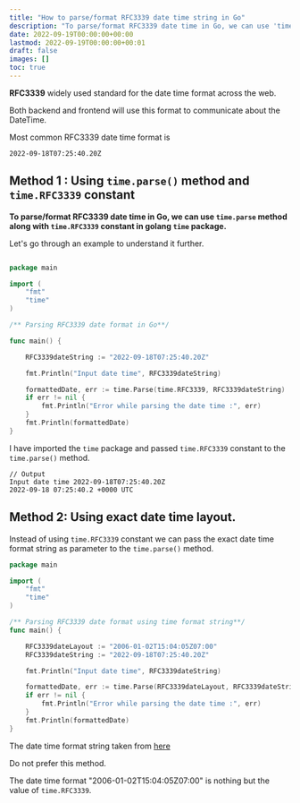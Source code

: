 ```yaml
---
title: "How to parse/format RFC3339 date time string in Go"
description: "To parse/format RFC3339 date time in Go, we can use 'time.parse' method along with 'time.RFC3339' constant in golang 'time' package"
date: 2022-09-19T00:00:00+00:00
lastmod: 2022-09-19T00:00:00+00:01
draft: false
images: []
toc: true
---
```


**RFC3339** widely used standard for the date time format across the web. 

Both backend and frontend will use this format to communicate about the DateTime.

Most common RFC3339 date time format is 

```
2022-09-18T07:25:40.20Z
```

## Method 1 : Using `time.parse()` method and `time.RFC3339` constant

**To parse/format RFC3339 date time in Go, we can use `time.parse` method along with `time.RFC3339` constant in golang `time` package.**

Let's go through an example to understand it further.

```go

package main

import (
	"fmt"
	"time"
)

/** Parsing RFC3339 date format in Go**/

func main() {

	RFC3339dateString := "2022-09-18T07:25:40.20Z"

	fmt.Println("Input date time", RFC3339dateString)

	formattedDate, err := time.Parse(time.RFC3339, RFC3339dateString)
	if err != nil {
		fmt.Println("Error while parsing the date time :", err)
	}
	fmt.Println(formattedDate)
}

```

I have imported the `time` package and passed `time.RFC3339` constant to the `time.parse()` method.

```
// Output
Input date time 2022-09-18T07:25:40.20Z
2022-09-18 07:25:40.2 +0000 UTC
```

## Method 2: Using exact date time layout.

Instead of using `time.RFC3339` constant we can pass the exact date time format string as parameter to the `time.parse()` method.

```go
package main

import (
	"fmt"
	"time"
)

/** Parsing RFC3339 date format using time format string**/
func main() {

	RFC3339dateLayout := "2006-01-02T15:04:05Z07:00"
	RFC3339dateString := "2022-09-18T07:25:40.20Z"

	fmt.Println("Input date time", RFC3339dateString)

	formattedDate, err := time.Parse(RFC3339dateLayout, RFC3339dateString)
	if err != nil {
		fmt.Println("Error while parsing the date time :", err)
	}
	fmt.Println(formattedDate)
}

```

The date time format string taken from [here](https://pkg.go.dev/time#pkg-constants)

Do not prefer this method.

The date time format "2006-01-02T15:04:05Z07:00" is nothing but the value of `time.RFC3339`.
